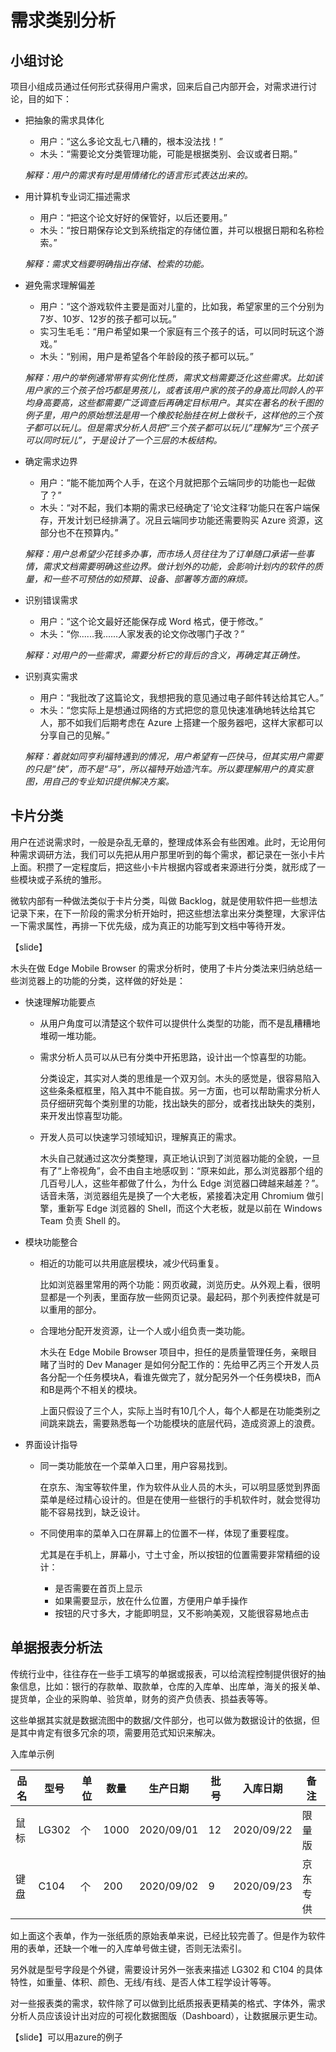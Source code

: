 # 需求类别分析

## 小组讨论

项目小组成员通过任何形式获得用户需求，回来后自己内部开会，对需求进行讨论，目的如下：
- 把抽象的需求具体化
  - 用户：“这么多论文乱七八糟的，根本没法找！”
  - 木头：“需要论文分类管理功能，可能是根据类别、会议或者日期。”
  
  *解释：用户的需求有时是用情绪化的语言形式表达出来的。*

- 用计算机专业词汇描述需求
  - 用户：“把这个论文好好的保管好，以后还要用。”
  - 木头：“按日期保存论文到系统指定的存储位置，并可以根据日期和名称检索。”

  *解释：需求文档要明确指出存储、检索的功能。*

- 避免需求理解偏差
  - 用户：“这个游戏软件主要是面对儿童的，比如我，希望家里的三个分别为7岁、10岁、12岁的孩子都可以玩。”
  - 实习生毛毛：“用户希望如果一个家庭有三个孩子的话，可以同时玩这个游戏。”
  - 木头：“别闹，用户是希望各个年龄段的孩子都可以玩。”
  
  *解释：用户的举例通常带有实例化性质，需求文档需要泛化这些需求。比如该用户家的三个孩子恰巧都是男孩儿，或者该用户家的孩子的身高比同龄人的平均身高要高，这些都需要广泛调查后再确定目标用户。其实在著名的秋千图的例子里，用户的原始想法是用一个橡胶轮胎挂在树上做秋千，这样他的三个孩子都可以玩儿。但是需求分析人员把“三个孩子都可以玩儿”理解为“三个孩子可以同时玩儿”，于是设计了一个三层的木板结构。*

- 确定需求边界
  - 用户：“能不能加两个人手，在这个月就把那个云端同步的功能也一起做了？”
  - 木头：“对不起，我们本期的需求已经确定了‘论文注释‘功能只在客户端保存，开发计划已经排满了。况且云端同步功能还需要购买 Azure 资源，这部分也不在预算内。”

  *解释：用户总希望少花钱多办事，而市场人员往往为了订单随口承诺一些事情，需求文档需要明确这些边界。做计划外的功能，会影响计划内的软件的质量，和一些不可预估的如预算、设备、部署等方面的麻烦。*

- 识别错误需求
  - 用户：“这个论文最好还能保存成 Word 格式，便于修改。”
  - 木头：“你......我......人家发表的论文你改哪门子改？”
  
  *解释：对用户的一些需求，需要分析它的背后的含义，再确定其正确性。*

- 识别真实需求

  - 用户：“我批改了这篇论文，我想把我的意见通过电子邮件转达给其它人。”
  - 木头：“您实际上是想通过网络的方式把您的意见快速准确地转达给其它人，那不如我们后期考虑在 Azure 上搭建一个服务器吧，这样大家都可以分享自己的见解。”
  
  *解释：着就如同亨利福特遇到的情况，用户希望有一匹快马，但其实用户需要的只是“快”，而不是“马”，所以福特开始造汽车。所以要理解用户的真实意图，用自己的专业知识提供解决方案。*

## 卡片分类

用户在述说需求时，一般是杂乱无章的，整理成体系会有些困难。此时，无论用何种需求调研方法，我们可以先把从用户那里听到的每个需求，都记录在一张小卡片上面。积攒了一定程度后，把这些小卡片根据内容或者来源进行分类，就形成了一些模块或子系统的雏形。

微软内部有一种做法类似于卡片分类，叫做 Backlog，就是使用软件把一些想法记录下来，在下一阶段的需求分析开始时，把这些想法拿出来分类整理，大家评估一下需求属性，再排一下优先级，成为真正的功能写到文档中等待开发。

【slide】

木头在做 Edge Mobile Browser 的需求分析时，使用了卡片分类法来归纳总结一些浏览器上的功能的分类，这样做的好处是：

- 快速理解功能要点
  
  - 从用户角度可以清楚这个软件可以提供什么类型的功能，而不是乱糟糟地堆砌一堆功能。
  
  - 需求分析人员可以从已有分类中开拓思路，设计出一个惊喜型的功能。

    分类设定，其实对人类的思维是一个双刃剑。木头的感觉是，很容易陷入这些条条框框里，陷入其中不能自拔。另一方面，也可以帮助需求分析人员仔细研究每个类别里的功能，找出缺失的部分，或者找出缺失的类别，来开发出惊喜型功能。

  - 开发人员可以快速学习领域知识，理解真正的需求。
  
    木头自己就通过这次分类整理，真正地认识到了浏览器功能的全貌，一旦有了“上帝视角”，会不由自主地感叹到：“原来如此，那么浏览器那个组的几百号儿人，这些年都做了什么，为什么 Edge 浏览器口碑越来越差？”。话音未落，浏览器组先是换了一个大老板，紧接着决定用 Chromium 做引擎，重新写 Edge 浏览器的 Shell，而这个大老板，就是以前在 Windows Team 负责 Shell 的。
  
- 模块功能整合
  
  - 相近的功能可以共用底层模块，减少代码重复。

    比如浏览器里常用的两个功能：网页收藏，浏览历史。从外观上看，很明显都是一个列表，里面存放一些网页记录。最起码，那个列表控件就是可以重用的部分。
  
  - 合理地分配开发资源，让一个人或小组负责一类功能。
    
    木头在 Edge Mobile Browser 项目中，担任的是质量管理任务，亲眼目睹了当时的 Dev Manager 是如何分配工作的：先给甲乙丙三个开发人员各分配一个任务模块A，看谁先做完了，就分配另外一个任务模块B，而A和B是两个不相关的模块。

    上面只假设了三个人，实际上当时有10几个人，每个人都是在功能类别之间跳来跳去，需要熟悉每一个功能模块的底层代码，造成资源上的浪费。
  
- 界面设计指导
  
  - 同一类功能放在一个菜单入口里，用户容易找到。

    在京东、淘宝等软件里，作为软件从业人员的木头，可以明显感觉到界面菜单是经过精心设计的。但是在使用一些银行的手机软件时，就会觉得功能不容易找到，缺乏设计。

  - 不同使用率的菜单入口在屏幕上的位置不一样，体现了重要程度。

    尤其是在手机上，屏幕小，寸土寸金，所以按钮的位置需要非常精细的设计：
    - 是否需要在首页上显示
    - 如果需要显示，放在什么位置，方便用户单手操作
    - 按钮的尺寸多大，才能即明显，又不影响美观，又能很容易地点击

## 单据报表分析法

  传统行业中，往往存在一些手工填写的单据或报表，可以给流程控制提供很好的抽象信息，比如：银行的存款单、取款单，仓库的入库单、出库单，海关的报关单、提货单，企业的采购单、验货单，财务的资产负债表、损益表等等。
  
  这些单据其实就是数据流图中的数据/文件部分，也可以做为数据设计的依据，但是其中肯定有很多冗余的项，需要用范式知识来解决。

入库单示例

|品名|型号|单位|数量|生产日期|批号|入库日期|备注|
|--|--|--|--|--|--|--|--
|鼠标|LG302|个|1000|2020/09/01|12|2020/09/22|限量版|
|键盘|C104|个|200|2020/09/02|9|2020/09/23|京东专供|

如上面这个表单，作为一张纸质的原始表单来说，已经比较完善了。但是作为软件用的表单，还缺一个唯一的入库单号做主键，否则无法索引。

另外就是型号字段是个外键，需要设计另外一张表来描述 LG302 和 C104 的具体特性，如重量、体积、颜色、无线/有线、是否人体工程学设计等等。

对一些报表类的需求，软件除了可以做到比纸质报表更精美的格式、字体外，需求分析人员应该设计出对应的可视化数据图版（Dashboard），让数据展示更生动。

【slide】可以用azure的例子


